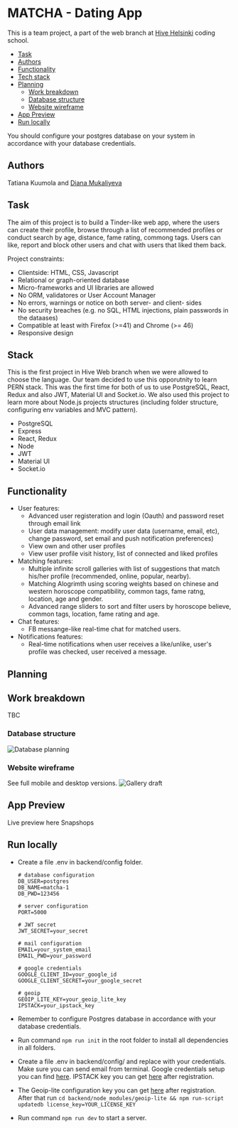 # MATCHA - Dating App
This is a team project, a part of the web branch at [Hive Helsinki](https://www.hive.fi/) coding school.

- [Task](#task)
- [Authors](#authors)
- [Functionality](#functionality)
- [Tech stack](#tech-stack)
- [Planning](#planning)
  * [Work breakdown](#work-breakdown)
  * [Database structure](#database-structure)
  * [Website wireframe](#website-wireframe)
- [App Preview](#app-preview)
- [Run locally](#run-locally)

You should configure your postgres database on your system in accordance with your database credentials.

## Authors
Tatiana Kuumola and [Diana Mukaliyeva](https://github.com/DianaMukaliyeva)

## Task
The aim of this project is to build a Tinder-like web app, where the users can create their profile, browse through a list of recommended profiles or conduct search by age, distance, fame rating, commong tags. Users can like, report and block other users and chat with users that liked them back.

Project constraints:
* Clientside: HTML, CSS, Javascript
* Relational or graph-oriented database
* Micro-frameworks and UI libraries are allowed
* No ORM, validatores or User Account Manager
* No errors, warnings or notice on both server- and client- sides
* No security breaches (e.g. no SQL, HTML injections, plain passwords in the dataases)
* Compatible at least with Firefox (>=41) and Chrome (>= 46)
* Responsive design

## Stack
This is the first project in Hive Web branch when we were allowed to choose the language. Our team decided to use this opporutnity to learn PERN stack. This was the first time for both of us to use PostgreSQL, React, Redux and also JWT, Material UI and Socket.io. We also used this project to learn more about Node.js projects structures (including folder structure, configuring env variables and MVC pattern).

* PostgreSQL
* Express
* React, Redux
* Node
* JWT
* Material UI
* Socket.io

## Functionality
* User features:
    * Advanced user registeration and login (Oauth) and password reset through email link
    * User data management: modify user data (username, email, etc), change password, set email and push notification preferences)
    * View own and other user profiles
    * View user profile visit history, list of connected and liked profiles
* Matching features:
    * Multiple infinite scroll galleries with list of suggestions that match his/her profile (recommended, online, popular, nearby).
    * Matching Alogrimth using scoring weights based on chinese and western horoscope compatibility, common tags, fame ratng, location, age and gender.
    * Advanced range sliders to sort and filter users by horoscope believe, common tags, location, fame rating and age.
* Chat features:
    * FB messange-like real-time chat for matched users.
* Notifications features:
    * Real-time notifications when user receives a like/unlike, user's profile was checked, user received a message.

## Planning
## Work breakdown
TBC
### Database structure
![Database planning](../assets/db.png?raw=true)

### Website wireframe
See full mobile and desktop versions.
![Gallery draft](../assets/wireframe.png?raw=true)

## App Preview
Live preview here
Snapshops

## Run locally
* Create a file .env in backend/config folder.

    ```
    # database configuration
    DB_USER=postgres
    DB_NAME=matcha-1
    DB_PWD=123456

    # server configuration
    PORT=5000

    # JWT secret
    JWT_SECRET=your_secret

    # mail configuration
    EMAIL=your_system_email
    EMAIL_PWD=your_password

    # google credentials
    GOOGLE_CLIENT_ID=your_google_id
    GOOGLE_CLIENT_SECRET=your_google_secret

    # geoip
    GEOIP_LITE_KEY=your_geoip_lite_key
    IPSTACK=your_ipstack_key

	```
* Remember to configure Postgres database in accordance with your database credentials.

* Run command `npm run init` in the root folder to install all dependencies in all folders.

* Create a file .env in backend/config/ and replace with your credentials. Make sure you can send email from terminal. Google credentials setup you can find [here](https://developers.google.com/adwords/api/docs/guides/authentication). IPSTACK key you can get [here](https://ipstack.com/signup/free) after registration.

* The Geoip-lite configuration key you can get [here](https://www.maxmind.com/en/geolite2/signup) after registration. After that run `cd backend/node_modules/geoip-lite && npm run-script updatedb license_key=YOUR_LICENSE_KEY`

* Run command `npm run dev` to start a server.
